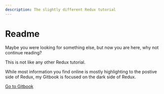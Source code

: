 ```yaml
---
description: The slightly different Redux tutorial
---
```


# Readme

Maybe you were looking for something else, but now you are here, why not continue reading?

This is not like any other Redux tutorial.

While most information you find online is mostly highlighting to the postive side of Redux, my Gitbook is focused on the dark side of Redux.

[Go to Gitbook](https://firsttris.gitbook.io/thecostofredux/)

